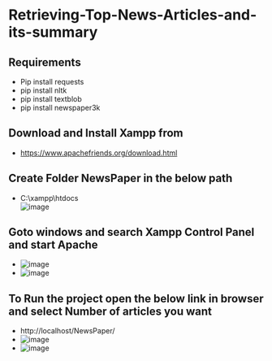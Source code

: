 # Retrieving-Top-News-Articles-and-its-summary

## Requirements
- Pip install requests
- pip install nltk
- pip install textblob
- pip install newspaper3k

## Download and Install Xampp from 
- https://www.apachefriends.org/download.html

## Create Folder NewsPaper in the below path
- C:\xampp\htdocs\
![image](https://user-images.githubusercontent.com/65524886/207133852-08b24de4-5e6a-4d5c-b650-120d88bbab34.png)

## Goto windows and search Xampp Control Panel and start Apache 

- ![image](https://user-images.githubusercontent.com/65524886/207134266-6aac16f2-db45-4a17-bddf-1c426619e3fe.png)
- ![image](https://user-images.githubusercontent.com/65524886/207134336-707266cc-43c0-4484-8bc9-46e9bbf2ec7a.png)

## To Run the project open the below link in browser and select Number of articles you want

- http://localhost/NewsPaper/
- ![image](https://user-images.githubusercontent.com/65524886/207134766-a13ed787-7c63-4c36-9696-b15c92ecc5b2.png)
- ![image](https://user-images.githubusercontent.com/65524886/207134976-86c2ec76-0ed4-49f1-beff-1e20f46888d1.png)



